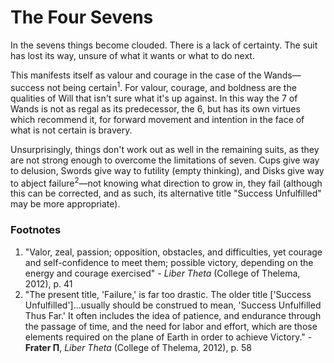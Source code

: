 # The Four Sevens

In the sevens things become clouded. There is a lack of certainty. The suit has lost its way, unsure of what it wants or what to do next.

This manifests itself as valour and courage in the case of the Wands—success not being certain<sup>1</sup>. For valour, courage, and boldness are the qualities of Will that isn't sure what it's up against. In this way the 7 of Wands is not as regal as its predecessor, the 6, but has its own virtues which recommend it, for forward movement and intention in the face of what is not certain is bravery.

Unsurprisingly, things don't work out as well in the remaining suits, as they are not strong enough to overcome the limitations of seven. Cups give way to delusion, Swords give way to futility (empty thinking), and Disks give way to abject failure<sup>2</sup>—not knowing what direction to grow in, they fail (although this can be corrected, and as such, its alternative title "Success Unfulfilled" may be more appropriate).



### Footnotes

1. "Valor, zeal, passion; opposition, obstacles, and difficulties, yet courage and self-confidence to meet them; possible victory, depending on the energy and courage exercised" - *Liber Theta* (College of Thelema, 2012), p. 41
2. "The present title, 'Failure,' is far too drastic. The older title ['Success Unfulfilled']...usually should be construed to mean, 'Success Unfulfilled Thus Far.' It often includes the idea of patience, and endurance through the passage of time, and the need for labor and effort, which are those elements required on the plane of Earth in order to achieve Victory." - **Frater Π**, *Liber Theta* (College of Thelema, 2012), p. 58



